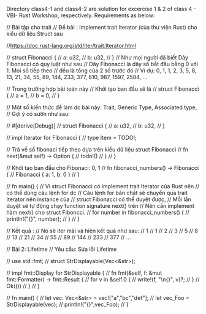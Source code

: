 Directory class4-1 and class4-2 are solution for excercise 1 & 2 of class 4 - VBI- Rust Workshop, respectively.
Requirements as below:



// Bài tập cho trait
// Đề bài : Implement trait Iterator (của thư viện Rust) cho kiểu dữ liệu Struct sau

//https://doc.rust-lang.org/std/iter/trait.Iterator.html

// struct Fibonacci {
//     a: u32,
//     b: u32,
// }
// Như mọi người đã biết Dãy Fibonacci có quy luật như sau
// Dãy Fibonacci là dãy số bắt đầu bằng 0 với 1. Mọi số tiếp theo
// đều là tổng của 2 số trước đó
// Ví dụ: 0, 1, 1, 2, 3, 5, 8, 13, 21, 34, 55, 89, 144, 233, 377, 610, 987, 1597, 2584, ...


// Trong trường hợp bài toán này 
// Khởi tạo ban đầu sẽ là 
// struct Fibonacci {
//     a = 1,
//     b = 0,
// }

// Một số kiến thức để làm dc bài này: Trait, Generic Type, Associated type,
// Gợi ý có sườn như sau:

// #[derive(Debug)]
// struct Fibonacci {
//     a: u32,
//     b: u32,
// }

// impl Iterator for Fibonacci {
//     type Item = TODO!;

// Trả về số fibonaci tiếp theo dựa trên kiểu dữ liệu struct Fibonacci
//     fn next(&mut self) -> Option<u32> {
//         todo!()
//     }
// }

// Khởi tạo ban đầu cho Fibonaci: 0, 1
// fn fibonacci_numbers() -> Fibonacci {
//     Fibonacci { a: 1, b: 0 }
// }

// fn main() {
//     Vì struct Fibonacci có implement trait Iterator của Rust nên 
// có thể dùng câu lệnh for dc
// Câu lệnh for bản chất sẽ chuyển qua trait Iterator nên instance của
// struct Fibonacci có thể duyệt được, 
// Mỗi lần duyệt sẽ tự động chạy function signature next() trên
// Nên cần implement hàm next() cho struct Fiboncci.
//     for number in fibonacci_numbers() {
//         println!("{}", number);
//     }
// }


// Kết quả :
// Nó sẽ iter mãi và hiện kết quả như sau:
// 1
// 1
// 2
// 3
// 5
// 8
// 13
// 21
// 34
// 55
// 89
// 144
// 233
// 377
// ...



// Bài 2: Lifetime
// Yêu cầu: Sửa lỗi Lifetime 

// use std::fmt;
// struct StrDisplayable(Vec<&str>);

// impl fmt::Display for StrDisplayable {
//     fn fmt(&self, f: &mut fmt::Formatter) -> fmt::Result {
//         for v in &self.0 {
//             write!(f, "\n{}", v)?;
//         }
//         Ok(())
//     }
// }

// fn main() {
//         let vec: Vec<&str> = vec!["a","bc","def"];
//         let vec_Foo = StrDisplayable(vec);
//         println!("{}",vec_Foo);
// }